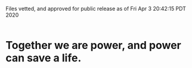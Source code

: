 Files vetted, and approved for public release as of Fri Apr  3 20:42:15 PDT 2020<br><br><h1>Together we are power, and power can save a life.</h1>
